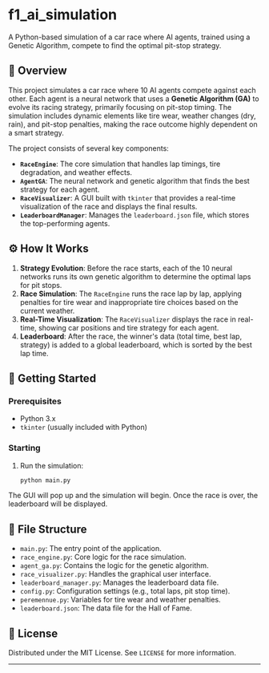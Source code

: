 # f1_ai_simulation

A Python-based simulation of a car race where AI agents, trained using a Genetic Algorithm, compete to find the optimal pit-stop strategy.

## 🏁 Overview

This project simulates a car race where 10 AI agents compete against each other. Each agent is a neural network that uses a **Genetic Algorithm (GA)** to evolve its racing strategy, primarily focusing on pit-stop timing. The simulation includes dynamic elements like tire wear, weather changes (dry, rain), and pit-stop penalties, making the race outcome highly dependent on a smart strategy.

The project consists of several key components:
* **`RaceEngine`**: The core simulation that handles lap timings, tire degradation, and weather effects.
* **`AgentGA`**: The neural network and genetic algorithm that finds the best strategy for each agent.
* **`RaceVisualizer`**: A GUI built with `tkinter` that provides a real-time visualization of the race and displays the final results.
* **`LeaderboardManager`**: Manages the `leaderboard.json` file, which stores the top-performing agents.

## ⚙️ How It Works

1.  **Strategy Evolution**: Before the race starts, each of the 10 neural networks runs its own genetic algorithm to determine the optimal laps for pit stops.
2.  **Race Simulation**: The `RaceEngine` runs the race lap by lap, applying penalties for tire wear and inappropriate tire choices based on the current weather.
3.  **Real-Time Visualization**: The `RaceVisualizer` displays the race in real-time, showing car positions and tire strategy for each agent.
4.  **Leaderboard**: After the race, the winner's data (total time, best lap, strategy) is added to a global leaderboard, which is sorted by the best lap time.

## 🚀 Getting Started

### Prerequisites

* Python 3.x
* `tkinter` (usually included with Python)

### Starting

1.  Run the simulation:
    ```bash
    python main.py
    ```

The GUI will pop up and the simulation will begin. Once the race is over, the leaderboard will be displayed.

## 📁 File Structure

* `main.py`: The entry point of the application.
* `race_engine.py`: Core logic for the race simulation.
* `agent_ga.py`: Contains the logic for the genetic algorithm.
* `race_visualizer.py`: Handles the graphical user interface.
* `leaderboard_manager.py`: Manages the leaderboard data file.
* `config.py`: Configuration settings (e.g., total laps, pit stop time).
* `peremennue.py`: Variables for tire wear and weather penalties.
* `leaderboard.json`: The data file for the Hall of Fame.

## 📄 License

Distributed under the MIT License. See `LICENSE` for more information.

---
